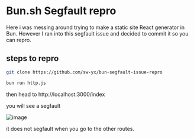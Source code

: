 # Bun.sh Segfault repro

Here i was messing around trying to make a static site React generator in Bun. However I ran into this segfault issue and decided to commit it so you can repro.



## steps to repro

```bash
git clone https://github.com/sw-yx/bun-segfault-issue-repro

bun run http.js
```

then head to http://localhost:3000/index

you will see a segfault

![image](https://user-images.githubusercontent.com/6764957/177436562-83752a00-2720-46f7-a448-19e6fc74927b.png)

it does not segfault when you go to the other routes.
